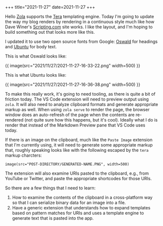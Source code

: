 +++
title="2021-11-27"
date=2021-11-27
+++

Hello [Zola](https://www.getzola.org/documentation/templates/overview/) supports the
[Tera](https://tera.netlify.app/) templating engine. Today I'm going to update
the way my blog renders by rendering in a continuous style much like how Dave
Winer's [Scripting.com](https://www.scripting.com) site works. I like the
layout, and I'm hoping to build something out that looks more like this.

I updated it to use two open source fonts from Google:
[Oswald](https://fonts.google.com/specimen/Oswald) for headings and
[Ubuntu](https://fonts.google.com/specimen/Ubuntu) for body text. 

This is what Oswald looks like:

{{ image(src="2021/11/27/2021-11-27-16-33-22.png" width=500) }}

This is what Ubuntu looks like:

{{ image(src="2021/11/27/2021-11-27-16-36-38.png" width=500) }}

To make this really work, it's going to need tooling, as there is quite a bit
of friction today. The VS Code extension will need to preview output using
`zola`. It will also need to analyze clipboard formats and generate
appropriate markup as well. When using `zola serve` to render the page, the
browser window does an auto-refresh of the page when the contents are 
re-rendered (not quite sure how this happens, but it's cool). Ideally what 
I do is render that instead of the Markdown Preview pane that VS Code uses
today.

If there is an image on the clipboard, much like the `Paste Image` extension
that I'm currently using, it will need to generate some appropriate markup
that, roughly speaking looks like with the following escaped by the `tera`
markup charcters:

```
image(src="POST-DIRECTORY/GENERATED-NAME.PNG", width=500)
```

The extension will also examine URIs pasted to the clipboard, e.g., from 
YouTube or Twitter, and paste the appropriate shortcodes for those URIs.

So there are a few things that I need to learn:

1. How to examine the contents of the clipboard in a cross-platform way so
   that I can serialize binary data for an image into a file.
2. Have a generic extension that understands how to expand templates based
   on pattern matches for URIs and uses a template engine to generate text 
   that is pasted into the app.

